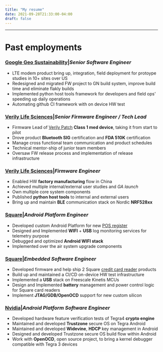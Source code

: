 ```yaml
---
title: "My resume"
date: 2021-09-28T21:33:00-04:00
draft: false
---
```

______
# Past employments

### [Google Geo Sustainability](https://www.sidewalklabs.com/products/pebble)|*Senior Software Engineer*
- LTE modem product bring up, integration, field deployment for protoype studies in 10+ sites over US
- Redesigned and migrated FW project to GN build system, improve build time and eliminate flakly builds
- Implemented python host tools framework for developers and field ops' speeding up daily operations
- Automating github CI framework with on device HW test

### [Verily Life Sciences](https://verily.com/)|*Senior Firmware Engineer / Tech Lead*
- Firmware Lead of [Verily Patch](https://verily.com/solutions/verily-patch/) **Class 1 med device**, taking it from start to pilot
- Drove product **Bluetooth SIG** certification and **FDA 510K** certification
- Manage cross functional team communication and product schedules
- Technical mentor-ship of junior team members
- Oversaw FW release process and implementation of release infrastructure

### [Verily Life Sciences](https://verily.com/)|*Firmware Engineer*
- Enabled HW **factory manufacturing** flow in China
- Achieved multiple internal/external user studies and *GA launch*
- Own multiple core system components
- Published **python host tools** to internal and external users
- Bring up and maintain **BLE** communication stack on Nordic **NRF528xx**

### [Square](https://squareup.com/)|*Android Platform Engineer*
- Developed custom Android Platform for new [POS register](https://squareup.com/us/en/hardware/register)
- Designed and Implemented **WIFI** + **USB** log monitoring services for telemetry purpose
- Debugged and optimized **Android WIFI stack**
- Implemented over the air system upgrade components

### [Square](https://squareup.com/)|*Embedded Software Engineer*
- Developed firmware and help ship 2 Square [credit card reader](https://squareup.com/us/en/hardware/contactless-chip-reader) products
- Build up and maintained a CI/CD on-device HW test infrastructure
- Implemented a **USB** stack on Freescale Kinetis MCUs
- Design and Implemented **battery** management and power control logic for Square card readers
- Implement **JTAG/GDB/OpenOCD** support for new custom silicon

### [Nvidia](https://www.nvidia.com/)|*Android Platform Software Engineer*
- Developed hardware feature verification tests of Tegra4 **crypto engine**
- Maintained and developed **Trustzone** secure OS on Tegra Android
- Maintained and developed **Widevine**, **HDCP** key management in Android
- Designed and developed Trustzone secure OS build flow within Android
- Work with **OpenOCD**, open source project, to bring a kernel debugger compatible with Tegra 3 devices

